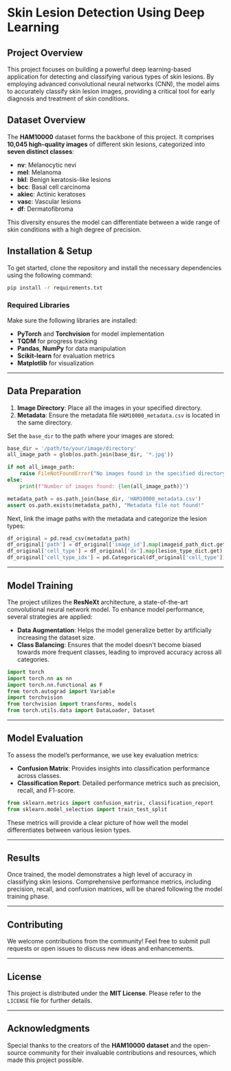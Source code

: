 # Skin Lesion Detection Using Deep Learning

## Project Overview
This project focuses on building a powerful deep learning-based application for detecting and classifying various types of skin lesions. By employing advanced convolutional neural networks (CNN), the model aims to accurately classify skin lesion images, providing a critical tool for early diagnosis and treatment of skin conditions.

## Dataset Overview
The **HAM10000** dataset forms the backbone of this project. It comprises **10,045 high-quality images** of different skin lesions, categorized into **seven distinct classes**:

- **nv**: Melanocytic nevi
- **mel**: Melanoma
- **bkl**: Benign keratosis-like lesions
- **bcc**: Basal cell carcinoma
- **akiec**: Actinic keratoses
- **vasc**: Vascular lesions
- **df**: Dermatofibroma

This diversity ensures the model can differentiate between a wide range of skin conditions with a high degree of precision.

## Installation & Setup
To get started, clone the repository and install the necessary dependencies using the following command:

```bash
pip install -r requirements.txt
```

### Required Libraries
Make sure the following libraries are installed:
- **PyTorch** and **Torchvision** for model implementation
- **TQDM** for progress tracking
- **Pandas**, **NumPy** for data manipulation
- **Scikit-learn** for evaluation metrics
- **Matplotlib** for visualization

---

## Data Preparation

1. **Image Directory**: Place all the images in your specified directory.
2. **Metadata**: Ensure the metadata file `HAM10000_metadata.csv` is located in the same directory.

Set the `base_dir` to the path where your images are stored:

```python
base_dir = '/path/to/your/image/directory'
all_image_path = glob(os.path.join(base_dir, '*.jpg'))

if not all_image_path:
    raise FileNotFoundError("No images found in the specified directory.")
else:
    print(f"Number of images found: {len(all_image_path)}")

metadata_path = os.path.join(base_dir, 'HAM10000_metadata.csv')
assert os.path.exists(metadata_path), "Metadata file not found!"
```

Next, link the image paths with the metadata and categorize the lesion types:

```python
df_original = pd.read_csv(metadata_path)
df_original['path'] = df_original['image_id'].map(imageid_path_dict.get)
df_original['cell_type'] = df_original['dx'].map(lesion_type_dict.get)
df_original['cell_type_idx'] = pd.Categorical(df_original['cell_type']).codes
```

---

## Model Training

The project utilizes the **ResNeXt** architecture, a state-of-the-art convolutional neural network model. To enhance model performance, several strategies are applied:
- **Data Augmentation**: Helps the model generalize better by artificially increasing the dataset size.
- **Class Balancing**: Ensures that the model doesn't become biased towards more frequent classes, leading to improved accuracy across all categories.

```python
import torch
import torch.nn as nn
import torch.nn.functional as F
from torch.autograd import Variable
import torchvision
from torchvision import transforms, models
from torch.utils.data import DataLoader, Dataset
```

---

## Model Evaluation

To assess the model’s performance, we use key evaluation metrics:
- **Confusion Matrix**: Provides insights into classification performance across classes.
- **Classification Report**: Detailed performance metrics such as precision, recall, and F1-score.

```python
from sklearn.metrics import confusion_matrix, classification_report
from sklearn.model_selection import train_test_split
```

These metrics will provide a clear picture of how well the model differentiates between various lesion types.

---

## Results
Once trained, the model demonstrates a high level of accuracy in classifying skin lesions. Comprehensive performance metrics, including precision, recall, and confusion matrices, will be shared following the model training phase.

---

## Contributing
We welcome contributions from the community! Feel free to submit pull requests or open issues to discuss new ideas and enhancements.

---

## License
This project is distributed under the **MIT License**. Please refer to the `LICENSE` file for further details.

---

## Acknowledgments
Special thanks to the creators of the **HAM10000 dataset** and the open-source community for their invaluable contributions and resources, which made this project possible.
```
